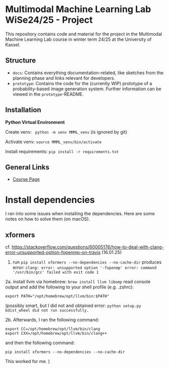 # Multimodal Machine Learning Lab WiSe24/25 - Project

This repository contains code and material for the project in the Multimodal Machine Learning Lab course in winter term 24/25 at the University of Kassel.

## Structure

- `docs`: Contains everything documentation-related, like sketches from the planning phase and links relevant for developers.
- `prototype`: Contains the code for the (currently WIP) prototype of a probability-based image generation system. Further information can be viewed in the `prototype`-README.

## Installation

**Python Virtual Environment**

Create venv: ` python -m venv MMML_venv` (is ignored by git)

Activate venv: `source MMML_venv/bin/activate`

Install requirements: `pip install -r requirements.txt`

## General Links

- [Course Page](https://temir.org/teaching/multimodal-machine-learning-ws24/multimodal-machine-learning-ws24.html)


# Install dependencies
I ran into some issues when installing the dependencies. Here are some notes on how to solve them (on macOS).
## xformers 
cf. https://stackoverflow.com/questions/60005176/how-to-deal-with-clang-error-unsupported-option-fopenmp-on-travis (16.01.25)
1. run ```pip install xformers --no-dependencies --no-cache-dir```
produces error: 
`clang: error: unsupported option '-fopenmp'
      error: command '/usr/bin/gcc' failed with exit code 1
`

2a. install llvm via homebrew: ```brew install llvm libomp```
read console output and add the following to your shell profile (e.g. .zshrc):
```shell
export PATH="/opt/homebrew/opt/llvm/bin:$PATH"
```
(possibly smart, but I did not and obtained error: 
`python setup.py bdist_wheel did not run successfully.`

2b. Afterwards, I ran the following command:
```shell
export CC=/opt/homebrew/opt/llvm/bin/clang           
export CXX=/opt/homebrew/opt/llvm/bin/clang++
```
and then the following command:
```shell
pip install xformers --no-dependencies --no-cache-dir
```
This worked for me.
)